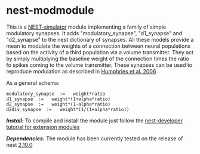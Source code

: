 # nest-modmodule
This is a [NEST-simulator](http://www.nest-simulator.org/) module implementing a family of simple modulatory synapses.
It adds "modulatory_synapse", "d1_synapse" and "d2_synapse" to the nest dictionary of synapses.
All these models provide a mean to modulate the weights of a connection between neural populations based on the activity of a third population via a volume transmitter. They act by simply multiplying the baseline weight of the connection times the ratio fo spikes coming to the volume transmitter.
These synapses can be used to reproduce modulation as described in [Humphries et al. 2006](http://dx.doi.org/10.1523/JNEUROSCI.3486-06.2006)

As a general schema:
```
modulatory_synapse  :=   weight*ratio
d1_synapse  :=   weight*(1+alpha*ratio)
d2_synapse  :=   weight*(1-alpha*ratio)
d2div_synapse  :=   weight*(1/(1+alpha*ratio))

```

***Install:***
To compile and install the module just follow the [nest-developer tutorial for extension modules]( http://nest.github.io/nest-simulator/extension_modules)


***Dependencies:***
The module has been currently tested on the release of nest [2.10.0](http://www.nest-initiative.org/nestactivity/release-of-nest-2-10-0/)
